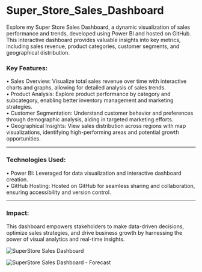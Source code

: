 # Super_Store_Sales_Dashboard
Explore my Super Store Sales Dashboard, a dynamic visualization of sales performance and trends, developed using Power BI and hosted on GitHub. 
This interactive dashboard provides valuable insights into key metrics, including sales revenue, product categories, customer segments, and geographical distribution.

<h3>Key Features:</h3>

• Sales Overview: Visualize total sales revenue over time with interactive charts and graphs, allowing for detailed analysis of sales trends.<br>
• Product Analysis: Explore product performance by category and subcategory, enabling better inventory management and marketing strategies.<br>
• Customer Segmentation: Understand customer behavior and preferences through demographic analysis, aiding in targeted marketing efforts.<br>
• Geographical Insights: View sales distribution across regions with map visualizations, identifying high-performing areas and potential growth opportunities.<br>

<hr>

<h3>Technologies Used:</h3>

• Power BI: Leveraged for data visualization and interactive dashboard creation.<br>
• GitHub Hosting: Hosted on GitHub for seamless sharing and collaboration, ensuring accessibility and version control.

<hr>

<h3>Impact:</h3>

This dashboard empowers stakeholders to make data-driven decisions, optimize sales strategies, and drive business growth by harnessing the power of visual analytics and real-time insights.

![SuperStore Sales Dashboard](https://github.com/prajyotkalekar/Super_Store_Sales_Dashboard/assets/141732867/5f9a63f3-5141-4efb-9fcd-d10ccccd6017)

![SuperStore Sales Dashboard - Forecast](https://github.com/prajyotkalekar/Super_Store_Sales_Dashboard/assets/141732867/87b32844-7e90-4848-8fb9-e18957faa3d4)
